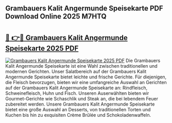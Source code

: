 ## Grambauers Kalit Angermunde Speisekarte PDF Download Online 2025 M7HTQ

# <h2><a href="http://gcbvtc.nevu.top/?p=Grambauers+Kalit+Angermunde+Speisekarte">🔗 👉🔴 Grambauers Kalit Angermunde Speisekarte 2025 PDF</a></h2>

[![Grambauers Kalit Angermunde Speisekarte 2025 PDF](https://i.imgur.com/dBaPXMq.png)](http://gcbvtc.nevu.top/?p=Grambauers+Kalit+Angermunde+Speisekarte)
Die Grambauers Kalit Angermunde Speisekarte ist eine Wahl zwischen traditionellen und modernen Gerichten. Unser Salatbereich auf der Grambauers Kalit Angermunde Speisekarte bietet leichte und frische Gerichte. Für diejenigen, die Fleisch bevorzugen, bieten wir eine umfangreiche Auswahl an Gerichten auf der Grambauers Kalit Angermunde Speisekarte an: Rindfleisch, Schweinefleisch, Huhn und Fisch. Unseren Auserwählten bieten wir Gourmet-Gerichte wie Schaschlik und Steak an, die bei lebendem Feuer zubereitet werden. Unsere Grambauers Kalit Angermunde Speisekarte bietet eine große Auswahl an Desserts, von traditionellen Torten und Kuchen bis hin zu exquisiten Crème Brûlée und Schokoladenwaffeln.
